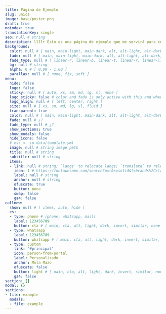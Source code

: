 ```yaml
---
title: Página de Ejemplo
slug: unica
image: base/poster.png
draft: true
noindex: true
translationKey: single
seo: null # string
description: llll➤ Ésto es una página de ejemplo que me servirá para copiar y pegar valores ✅ by lorensansol.
background:
  color: null # [ main, main-light, main-dark, alt, alt-light, alt-dark, cta, cta-light, cta-dark, white, light, gray, dark, black, invert, similar ]
  fade: null # [ main, main-light, main-dark, alt, alt-light, alt-dark, cta, cta-light, cta-dark, white, light, gray, dark, black, invert, similar ]
  fade_type: null # [ linear-r, linear-b, linear-t, linear-r, linear-l, linear-tr, linear-br, linear-tl, linear-bl, circle, circle-alt, radial, radial-alt ]
  bg: null # string
  alpha: 0 # [ 0.00 - 1.00 ]
  parallax: null # [ none, fix, soft ]
menu:
  hide: false
  logo: false
  sticky: null # [ auto, xs, sm, md, lg, xl, none ]
  logo_sticky: false # color and fade is only active with this and when screen < sticky
  logo_align: null # [ left, center, right ]
  size: null # [ xs, sm, md, lg, xl, fluid ]
  transparent: true
  color: null # [ main, main-light, main-dark, alt, alt-light, alt-dark, cta, cta-light, cta-dark, white, light, gray, dark, black, invert, similar ]
  fade: null # ¿?
  fade_type: null # ¿?
  show_sections: true
  show_modals: false
  hide_icons: false
  # es: <- in data/template.yml
  image: null # string image path
  title: null # string
  subtitle: null # string
  items:
  - link: null # string; `langs` to relocate langs; `translate` to relocate translate
    icon: 1 # https://fontawesome.com/search?o=r&s=solid&f=brands%2Cclassic
    label: null # string
    anchor: null # string
    ofuscate: true
    button: none
    swap: false
    ga4: false
callnow:
  show: null # [ items, auto, hide ]
  es:
  - type: phone # [phone, whatsapp, mail]
    label: 123456789
    button: cta # [ main, cta, alt, light, dark, invert, similar, none ]
  - type: whatsapp
    label: 123456789
    button: whatsapp # [ main, cta, alt, light, dark, invert, similar, none ]
  - type: custom
    link: '#principal'
    icon: person-from-portal
    label: Personalizado
    anchor: Mola Mazo
    ofuscate: false
    button: light # [ main, cta, alt, light, dark, invert, similar, none ]
    ga4: false
section: []
modal: {}
sections:
- file: example
  modals:
  - file: example
---
```

